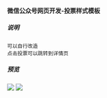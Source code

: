 #### 微信公众号网页开发-投票样式模板

##### 说明
```利用bootstrap搭建的投票样式模板
可以自行改造
点击投票可以跳转到详情页
```

##### 预览

![](https://github.com/gogogodeng/votetemp/blob/master/assert/imgs/review1.png)
![](https://github.com/gogogodeng/votetemp/blob/master/assert/imgs/review2.png)